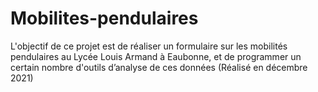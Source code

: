 # Mobilites-pendulaires

L'objectif de ce projet est de réaliser un formulaire sur les mobilités pendulaires au
Lycée Louis Armand à Eaubonne, et de programmer un certain nombre d'outils d’analyse de ces données
(Réalisé en décembre 2021)
